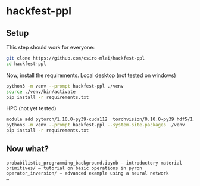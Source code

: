 # hackfest-ppl

## Setup

This step should work for everyone:

```bash
git clone https://github.com/csiro-mlai/hackfest-ppl
cd hackfest-ppl
```

Now, install the requirements.
Local desktop (not tested on windows)

```bash
python3 -m venv --prompt hackfest-ppl ./venv
source ./venv/bin/activate
pip install -r requirements.txt
```

HPC (not yet tested)

```bash
module add pytorch/1.10.0-py39-cuda112  torchvision/0.10.0-py39 hdf5/1.12.0-mpi
python3 -m venv --prompt hackfest-ppl --system-site-packages ./venv
pip install -r requirements.txt
```

## Now what?

```text
probabilistic_programming_background.ipynb — introductory material
primitives/ — tutorial on basic operations in pyron
operator_inversion/ — advanced example using a neural network
…
```